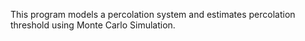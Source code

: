 This program models a percolation system and estimates percolation threshold using Monte Carlo Simulation.

